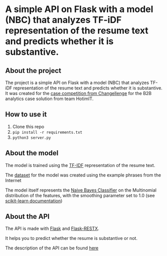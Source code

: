 # A simple API on Flask with a model (NBC) that analyzes TF-iDF representation of the resume text and predicts whether it is substantive.  

## About the project

The project is a simple API on Flask with a model (NBC) that analyzes TF-iDF representation of the resume text and predicts whether it is substantive. It was created for the [case competition from Changellenge](https://changellenge.com/championships/changellenge-cup-it-2025/?utm_source=cl-site&utm_medium=main&utm_campaign=slider) for the B2B analytics case solution from team HotimIT.

## How to use it

1. Clone this repo
2. `pip install -r requirements.txt`
3. `python3 server.py`

## About the model

The model is trained using the [TF-IDF](https://scikit-learn.org/stable/modules/generated/sklearn.feature_extraction.text.TfidfVectorizer.html) representation of the resume text.

The [dataset](./train/texts.csv) for the model was created using the example phrases from the Internet

The model itself represents the [Naive Bayes Classifier](https://en.wikipedia.org/wiki/Naive_Bayes_classifier) on the Multinomial distribution of the features, with the smoothing parameter set to 1.0 (see [scikit-learn documentation](https://scikit-learn.org/stable/modules/naive_bayes.html#multinomial-naive-bayes))

## About the API

The API is made with [Flask](https://flask.palletsprojects.com/) and [Flask-RESTX](https://flask-restx.readthedocs.io/en/stable/).

It helps you to predict whether the resume is substantive or not.

The description of the API can be found [here](./model.yaml)
